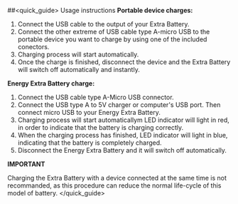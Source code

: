 ##<quick_guide> Usage instructions
**Portable device charges:**
1. Connect the USB cable to the output of your Extra Battery.
1. Connect the other extreme of USB cable type A-micro USB to the portable device you want to charge by using one of the included conectors.
2. Charging process will start automatically.
3. Once the charge is finished, disconnect the device and the Extra Battery will switch off automatically and instantly.


**Energy Extra Battery charge:**
1. Connect the USB cable type A-Micro USB connector.
2. Connect the USB type A to 5V charger or computer's USB port. Then connect micro USB to your Energy Extra Battery.
3. Charging process will start automaticallym LED indicator will light in red, in order to indicate that the battery is charging correctly.
4. When the charging process has finished, LED indicator will light in blue, indicating that the battery is completely charged.
5. Disconnect the Energy Extra Battery and it will switch off automatically.


**IMPORTANT**

Charging the Extra Battery with a device connected at the same time is not recommanded, as this procedure can reduce the normal life-cycle of this model of battery.
</quick_guide>
